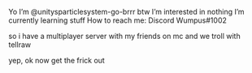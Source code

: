 Yo I’m @unitysparticlesystem-go-brrr
btw I’m interested in nothing
 I’m currently learning stuff 
 How to reach me: Discord Wumpus#1002

so i have a multiplayer server with my friends on mc
and we troll with tellraw

yep, ok now get the frick out
